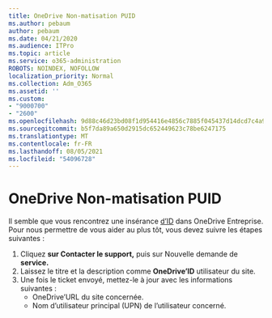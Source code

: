 ```yaml
---
title: OneDrive Non-matisation PUID
ms.author: pebaum
author: pebaum
ms.date: 04/21/2020
ms.audience: ITPro
ms.topic: article
ms.service: o365-administration
ROBOTS: NOINDEX, NOFOLLOW
localization_priority: Normal
ms.collection: Adm_O365
ms.assetid: ''
ms.custom:
- "9000700"
- "2600"
ms.openlocfilehash: 9d88c46d23bd08f1d954416e4856c7885f045437d14dcd7c4a9c25f0b1288b8f
ms.sourcegitcommit: b5f7da89a650d2915dc652449623c78be6247175
ms.translationtype: MT
ms.contentlocale: fr-FR
ms.lasthandoff: 08/05/2021
ms.locfileid: "54096728"
---
```

# <a name="onedrive-puid-mismatch"></a>OneDrive Non-matisation PUID

Il semble que vous rencontrez une insérance [d’ID](https://docs.microsoft.com/sharepoint/troubleshoot/administration/access-denied-or-need-permission-error-sharepoint-online-or-onedrive-for-business#when-accessing-a-onedrive-site) dans OneDrive Entreprise. Pour nous permettre de vous aider au plus tôt, vous devez suivre les étapes suivantes :

1. Cliquez **sur Contacter le support,** puis sur Nouvelle demande de **service.**
2. Laissez le titre et la description comme **OneDrive’ID** utilisateur du site.
3. Une fois le ticket envoyé, mettez-le à jour avec les informations suivantes :
    - OneDrive’URL du site concernée.
    - Nom d’utilisateur principal (UPN) de l’utilisateur concerné.
